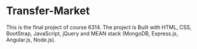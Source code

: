 # Transfer-Market
This is the final project of course 6314. 
The project is Built with HTML, CSS, BootStrap, JavaScript, jQuery and MEAN stack (MongoDB, Express.js, Angular.js, Node.js).
